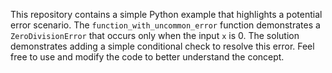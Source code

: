 This repository contains a simple Python example that highlights a potential error scenario. The `function_with_uncommon_error` function demonstrates a `ZeroDivisionError` that occurs only when the input `x` is 0. The solution demonstrates adding a simple conditional check to resolve this error. Feel free to use and modify the code to better understand the concept. 